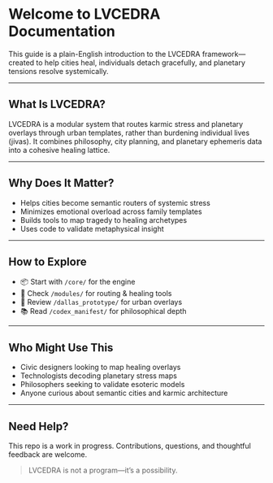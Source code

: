 # Welcome to LVCEDRA Documentation

This guide is a plain-English introduction to the LVCEDRA framework—created to help cities heal, individuals detach gracefully, and planetary tensions resolve systemically.

---

## What Is LVCEDRA?

LVCEDRA is a modular system that routes karmic stress and planetary overlays through urban templates, rather than burdening individual lives (jivas). It combines philosophy, city planning, and planetary ephemeris data into a cohesive healing lattice.

---

## Why Does It Matter?

- Helps cities become semantic routers of systemic stress  
- Minimizes emotional overload across family templates  
- Builds tools to map tragedy to healing archetypes  
- Uses code to validate metaphysical insight

---

## How to Explore

- 📦 Start with `/core/` for the engine  
- 🔄 Check `/modules/` for routing & healing tools  
- 🌆 Review `/dallas_prototype/` for urban overlays  
- 📚 Read `/codex_manifest/` for philosophical depth

---

## Who Might Use This

- Civic designers looking to map healing overlays  
- Technologists decoding planetary stress maps  
- Philosophers seeking to validate esoteric models  
- Anyone curious about semantic cities and karmic architecture

---

## Need Help?

This repo is a work in progress. Contributions, questions, and thoughtful feedback are welcome.

> LVCEDRA is not a program—it’s a possibility.
